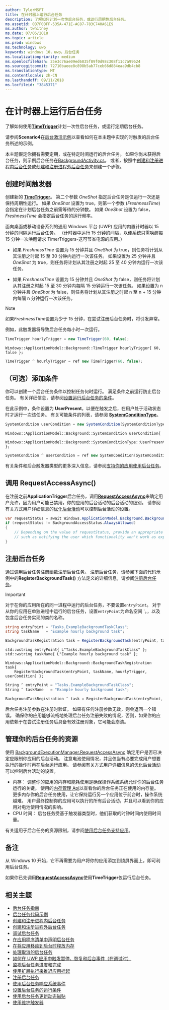 ```yaml
---
author: TylerMSFT
title: 在计时器上运行后台任务
description: 了解如何计划一次性后台任务，或运行周期性后台任务。
ms.assetid: 0B7F0BFF-535A-471E-AC87-783C740A61E9
ms.author: twhitney
ms.date: 07/06/2018
ms.topic: article
ms.prod: windows
ms.technology: uwp
keywords: windows 10，uwp，后台任务
ms.localizationpriority: medium
ms.openlocfilehash: 25e3c76ae09ed6835f89f0d98c308f11c7a99624
ms.sourcegitcommit: 72710baeee8c898b5ab77ceb66d884eaa9db4cb8
ms.translationtype: MT
ms.contentlocale: zh-CN
ms.lasthandoff: 09/11/2018
ms.locfileid: "3845371"
---
```

# <a name="run-a-background-task-on-a-timer"></a>在计时器上运行后台任务

了解如何使用[**TimeTrigger**](https://msdn.microsoft.com/library/windows/apps/br224843)计划一次性后台任务，或运行定期后台任务。

请参阅**Scenario4**在[后台激活示例](https://github.com/Microsoft/Windows-universal-samples/tree/master/Samples/BackgroundActivation)以查看如何在本主题中实现的时触发的后台任务所述的示例。

本主题假定你拥有需要定期，或在特定时间运行的后台任务。 如果你尚未获得后台任务，则示例后台任务在[BackgroundActivity.cs](https://github.com/Microsoft/Windows-universal-samples/blob/master/Samples/BackgroundActivation/cs/BackgroundActivity.cs)。 或者，按照中[创建和注册进程内后台任务](create-and-register-an-inproc-background-task.md)或[创建和注册进程外后台任务](create-and-register-a-background-task.md)来创建一个步骤。

## <a name="create-a-time-trigger"></a>创建时间触发器

创建新的 [**TimeTrigger**](https://msdn.microsoft.com/library/windows/apps/br224843)。 第二个参数 *OneShot* 指定后台任务是仅运行一次还是保持周期性运行。 如果 *OneShot* 设置为 true，则第一个参数 (*FreshnessTime*) 会指定在计划后台任务之前需等待的分钟数。 如果 *OneShot* 设置为 false，*FreshnessTime* 会指定后台任务的运行频率。

面向桌面或移动设备系列的通用 Windows 平台 (UWP) 应用的内置计时器以 15 分钟的间隔运行后台任务。 （计时器中运行 15 分钟的间隔，以便系统只需唤醒每 15 分钟一次唤醒请求 TimerTriggers-这可节省电源的应用。）

- 如果 *FreshnessTime* 设置为 15 分钟并且 *OneShot* 为 true，则任务将计划从其注册之时起 15 至 30 分钟内运行一次该任务。 如果设置为 25 分钟并且 *OneShot* 为 true，则任务将计划从其注册之时起 25 至 40 分钟内运行一次该任务。

- 如果 *FreshnessTime* 设置为 15 分钟并且 *OneShot* 为 false，则任务将计划从其注册之时起 15 至 30 分钟内每隔 15 分钟运行一次该任务。 如果设置为 n 分钟并且 *OneShot* 为 false，则任务将计划从其注册之时起 n 至 n + 15 分钟内每隔 n 分钟运行一次该任务。

> [!NOTE]
> 如果*FreshnessTime*设置为少于 15 分钟，在尝试注册后台任务时，将引发异常。
 
例如，此触发器将导致后台任务每小时一次运行。

```cs
TimeTrigger hourlyTrigger = new TimeTrigger(60, false);
```

```cppwinrt
Windows::ApplicationModel::Background::TimeTrigger hourlyTrigger{ 60, false };
```

```cpp
TimeTrigger ^ hourlyTrigger = ref new TimeTrigger(60, false);
```

## <a name="optional-add-a-condition"></a>（可选）添加条件

你可以创建一个后台任务条件以控制任务何时运行。 满足条件之前运行防止后台任务。 有关详细信息，请参阅[设置运行后台任务的条件](set-conditions-for-running-a-background-task.md)。

在此示例中，条件设置为 **UserPresent**，以便在触发之后，在用户处于活动状态时才运行一次该任务。 有关可能条件的列表，请参阅 [**SystemConditionType**](https://msdn.microsoft.com/library/windows/apps/br224835)。

```cs
SystemCondition userCondition = new SystemCondition(SystemConditionType.UserPresent);
```

```cppwinrt
Windows::ApplicationModel::Background::SystemCondition userCondition{
    Windows::ApplicationModel::Background::SystemConditionType::UserPresent };
```

```cpp
SystemCondition ^ userCondition = ref new SystemCondition(SystemConditionType::UserPresent);
```

有关条件和后台触发器类型的更多深入信息，请参阅[支持你的应用使用后台任务](support-your-app-with-background-tasks.md)。

##  <a name="call-requestaccessasync"></a>调用 RequestAccessAsync()

在注册之前**ApplicationTrigger**后台任务，调用[**RequestAccessAsync**](https://msdn.microsoft.com/library/windows/apps/hh700494)来确定用户允许，因为用户可能已禁用，你的应用的后台活动的后台活动的级别。 请参阅有关方式用户详细信息的[优化后台活动](https://docs.microsoft.com/windows/uwp/debug-test-perf/optimize-background-activity)可以控制后台活动的设置。

```cs
var requestStatus = await Windows.ApplicationModel.Background.BackgroundExecutionManager.RequestAccessAsync();
if (requestStatus != BackgroundAccessStatus.AlwaysAllowed)
{
    // Depending on the value of requestStatus, provide an appropriate response
    // such as notifying the user which functionality won't work as expected
}
```

## <a name="register-the-background-task"></a>注册后台任务

通过调用后台任务注册函数注册后台任务。 注册后台任务，请参阅下面的代码示例中的**RegisterBackgroundTask()** 方法定义的详细信息，请参阅[注册后台任务](register-a-background-task.md)。

> [!IMPORTANT]
> 对于在你的应用所在的同一进程中运行的后台任务，不要设置`entryPoint`。 对于从你的应用在单独进程中运行的后台任务，设置`entryPoint`为命名空间 '。，以及包含后台任务实现的类的名称。

```cs
string entryPoint = "Tasks.ExampleBackgroundTaskClass";
string taskName   = "Example hourly background task";

BackgroundTaskRegistration task = RegisterBackgroundTask(entryPoint, taskName, hourlyTrigger, userCondition);
```

```cppwinrt
std::wstring entryPoint{ L"Tasks.ExampleBackgroundTaskClass" };
std::wstring taskName{ L"Example hourly background task" };

Windows::ApplicationModel::Background::BackgroundTaskRegistration task{
    RegisterBackgroundTask(entryPoint, taskName, hourlyTrigger, userCondition) };
```

```cpp
String ^ entryPoint = "Tasks.ExampleBackgroundTaskClass";
String ^ taskName   = "Example hourly background task";

BackgroundTaskRegistration ^ task = RegisterBackgroundTask(entryPoint, taskName, hourlyTrigger, userCondition);
```

后台任务注册参数在注册时验证。 如果有任何注册参数无效，则会返回一个错误。 确保你的应用能够流畅地处理后台任务注册失败的情况，否则，如果你的应用依赖于在尝试注册任务后具备有效注册对象，它可能会崩溃。

## <a name="manage-resources-for-your-background-task"></a>管理你的后台任务的资源

使用 [BackgroundExecutionManager.RequestAccessAsync](https://msdn.microsoft.com/library/windows/apps/windows.applicationmodel.background.backgroundexecutionmanager.aspx) 确定用户是否已决定应限制你应用的后台活动。 注意电池使用情况，并且仅当有必要完成用户想要执行的操作时再在后台运行应用。 请参阅有关方式用户详细信息的[优化后台活动](https://docs.microsoft.com/windows/uwp/debug-test-perf/optimize-background-activity)可以控制后台活动的设置。

- 内存： 调整你的应用的内存和能耗使用是确保操作系统系统允许你的后台任务运行的关键。 使用的[内存管理 Api](https://msdn.microsoft.com/library/windows/apps/windows.system.memorymanager.aspx)以查看你的后台任务正在使用的内存量。 更多内存你的后台任务使用，让它保持运行另一个应用位于前台时，操作系统越难。 用户最终控制你的应用可以执行的所有后台活动，并且可以看到你的应用对电池使用情况的影响。  
- CPU 时间： 后台任务受基于触发器类型时，他们获取的时钟时间内使用时间量。

有关适用于后台任务的资源限制，请参阅[使用后台任务支持应用](support-your-app-with-background-tasks.md)。

## <a name="remarks"></a>备注

从 Windows 10 开始，它不再需要为用户将你的应用添加到锁屏界面上，即可利用后台任务。

如果你已先调用[**RequestAccessAsync**](https://msdn.microsoft.com/library/windows/apps/hh700485)使用**TimeTrigger**仅运行后台任务。

## <a name="related-topics"></a>相关主题

* [后台任务指南](guidelines-for-background-tasks.md)
* [后台任务代码示例](https://github.com/Microsoft/Windows-universal-samples/tree/master/Samples/BackgroundTask)
* [创建和注册进程内后台任务](create-and-register-an-inproc-background-task.md)
* [创建和注册进程外后台任务](create-and-register-a-background-task.md)
* [调试后台任务](debug-a-background-task.md)
* [在应用程序清单中声明后台任务](declare-background-tasks-in-the-application-manifest.md)
* [在将应用移动到后台时释放内存](reduce-memory-usage.md)
* [处理取消的后台任务](handle-a-cancelled-background-task.md)
* [如何在 UWP 应用中触发暂停、恢复和后台事件（在调试时）](http://go.microsoft.com/fwlink/p/?linkid=254345)
* [监视后台任务进度和完成](monitor-background-task-progress-and-completion.md)
* [使用扩展执行来推迟应用挂起](run-minimized-with-extended-execution.md)
* [注册后台任务](register-a-background-task.md)
* [使用后台任务响应系统事件](respond-to-system-events-with-background-tasks.md)
* [设置后台任务的运行条件](set-conditions-for-running-a-background-task.md)
* [使用后台任务更新动态磁贴](update-a-live-tile-from-a-background-task.md)
* [使用维护触发器](use-a-maintenance-trigger.md)

